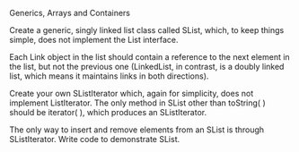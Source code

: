 Generics, Arrays and Containers

Create a generic, singly linked list class called SList, which, to keep things simple, does not implement the List interface.

Each Link object in the list should contain a reference to the next element in the list, but not the previous one (LinkedList, in contrast, is a doubly linked list, which means it maintains links in both directions).

Create your own SListIterator which, again for simplicity, does not implement ListIterator. The only method in SList other than toString( ) should be iterator( ), which produces an SListIterator.

The only way to insert and remove elements from an SList is through SListIterator. Write code to demonstrate SList.